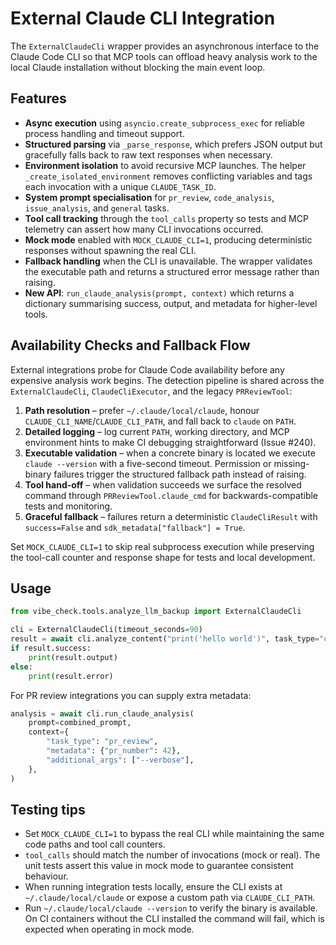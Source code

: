 # External Claude CLI Integration

The `ExternalClaudeCli` wrapper provides an asynchronous interface to the
Claude Code CLI so that MCP tools can offload heavy analysis work to the local
Claude installation without blocking the main event loop.

## Features

- **Async execution** using `asyncio.create_subprocess_exec` for reliable
  process handling and timeout support.
- **Structured parsing** via `_parse_response`, which prefers JSON output but
  gracefully falls back to raw text responses when necessary.
- **Environment isolation** to avoid recursive MCP launches. The helper
  `_create_isolated_environment` removes conflicting variables and tags each
  invocation with a unique `CLAUDE_TASK_ID`.
- **System prompt specialisation** for `pr_review`, `code_analysis`,
  `issue_analysis`, and `general` tasks.
- **Tool call tracking** through the `tool_calls` property so tests and MCP
  telemetry can assert how many CLI invocations occurred.
- **Mock mode** enabled with `MOCK_CLAUDE_CLI=1`, producing deterministic
  responses without spawning the real CLI.
- **Fallback handling** when the CLI is unavailable. The wrapper validates the
  executable path and returns a structured error message rather than raising.
- **New API**: `run_claude_analysis(prompt, context)` which returns a
  dictionary summarising success, output, and metadata for higher-level tools.

## Availability Checks and Fallback Flow

External integrations probe for Claude Code availability before any expensive
analysis work begins. The detection pipeline is shared across the
`ExternalClaudeCli`, `ClaudeCliExecutor`, and the legacy `PRReviewTool`:

1. **Path resolution** – prefer `~/.claude/local/claude`, honour
   `CLAUDE_CLI_NAME`/`CLAUDE_CLI_PATH`, and fall back to `claude` on `PATH`.
2. **Detailed logging** – log current `PATH`, working directory, and MCP
   environment hints to make CI debugging straightforward (Issue #240).
3. **Executable validation** – when a concrete binary is located we execute
   `claude --version` with a five-second timeout. Permission or missing-binary
   failures trigger the structured fallback path instead of raising.
4. **Tool hand-off** – when validation succeeds we surface the resolved
   command through `PRReviewTool.claude_cmd` for backwards-compatible tests and
   monitoring.
5. **Graceful fallback** – failures return a deterministic
   `ClaudeCliResult` with `success=False` and `sdk_metadata["fallback"] = True`.

Set `MOCK_CLAUDE_CLI=1` to skip real subprocess execution while preserving the
tool-call counter and response shape for tests and local development.

## Usage

```python
from vibe_check.tools.analyze_llm_backup import ExternalClaudeCli

cli = ExternalClaudeCli(timeout_seconds=90)
result = await cli.analyze_content("print('hello world')", task_type="code_analysis")
if result.success:
    print(result.output)
else:
    print(result.error)
```

For PR review integrations you can supply extra metadata:

```python
analysis = await cli.run_claude_analysis(
    prompt=combined_prompt,
    context={
        "task_type": "pr_review",
        "metadata": {"pr_number": 42},
        "additional_args": ["--verbose"],
    },
)
```

## Testing tips

- Set `MOCK_CLAUDE_CLI=1` to bypass the real CLI while maintaining the same
  code paths and tool call counters.
- `tool_calls` should match the number of invocations (mock or real). The unit
  tests assert this value in mock mode to guarantee consistent behaviour.
- When running integration tests locally, ensure the CLI exists at
  `~/.claude/local/claude` or expose a custom path via `CLAUDE_CLI_PATH`.
- Run `~/.claude/local/claude --version` to verify the binary is
  available. On CI containers without the CLI installed the command will
  fail, which is expected when operating in mock mode.
